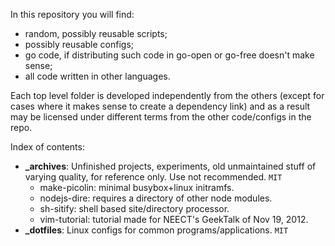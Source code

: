 In this repository you will find:

- random, possibly reusable scripts;
- possibly reusable configs;
- go code, if distributing such code in go-open or go-free doesn't
  make sense;
- all code written in other languages.

Each top level folder is developed independently from the others (except for
cases where it makes sense to create a dependency link) and as a result may be
licensed under different terms from the other code/configs in the repo.

Index of contents:

- **\_archives**: Unfinished projects, experiments, old unmaintained stuff of
  varying quality, for reference only. Use not recommended. `MIT`
  - make-picolin: minimal busybox+linux initramfs.
  - nodejs-dire: requires a directory of other node modules.
  - sh-sitify: shell based site/directory processor.
  - vim-tutorial: tutorial made for NEECT's GeekTalk of Nov 19, 2012.
- **\_dotfiles**: Linux configs for common programs/applications. `MIT`

